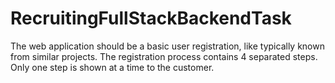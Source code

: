 # RecruitingFullStackBackendTask
The web application should be a basic user registration, like typically known from similar projects. The registration process contains 4 separated steps. Only one step is shown at a time to the customer.
